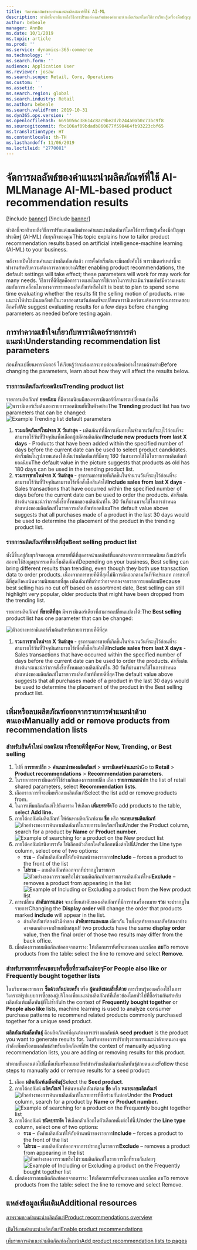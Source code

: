 ```yaml
---
title: จัดการผลลัพธ์ของคำแนะนำผลิตภัณฑ์ที่ใช้ AI-ML
description: หัวข้อนี้จะอธิบายถึงวิธีการปรับแต่งผลลัพธ์ของคำแนะนำผลิตภัณฑ์โดยใช้การเรียนรู้เครื่องมือปัญญาประดิษฐ์ (AI-ML) กับธุรกิจของคุณ
author: bebeale
manager: AnnBe
ms.date: 10/1/2019
ms.topic: article
ms.prod: ''
ms.service: dynamics-365-commerce
ms.technology: ''
ms.search.form: ''
audience: Application User
ms.reviewer: josaw
ms.search.scope: Retail, Core, Operations
ms.custom: ''
ms.assetid: ''
ms.search.region: global
ms.search.industry: Retail
ms.author: bebeale
ms.search.validFrom: 2019-10-31
ms.dyn365.ops.version: ''
ms.openlocfilehash: 669b056c38614c8ac9be2d7b244a0ab0c73bc9f8
ms.sourcegitcommit: fbc106af09bdadb860677f590464fb93223cbf65
ms.translationtype: HT
ms.contentlocale: th-TH
ms.lasthandoff: 11/06/2019
ms.locfileid: "2770081"
---
```

# <a name="manage-ai-ml-based-product-recommendation-results"></a><span data-ttu-id="0065d-103">จัดการผลลัพธ์ของคำแนะนำผลิตภัณฑ์ที่ใช้ AI-ML</span><span class="sxs-lookup"><span data-stu-id="0065d-103">Manage AI-ML-based product recommendation results</span></span>

[!include [banner](includes/preview-banner.md)]
[!include [banner](includes/banner.md)]

<span data-ttu-id="0065d-104">หัวข้อนี้จะอธิบายถึงวิธีการปรับแต่งผลลัพธ์ของคำแนะนำผลิตภัณฑ์โดยใช้การเรียนรู้เครื่องมือปัญญาประดิษฐ์ (AI-ML) กับธุรกิจของคุณ</span><span class="sxs-lookup"><span data-stu-id="0065d-104">This topic explains how to tailor product recommendation results based on artificial intelligence-machine learning (AI-ML) to your business.</span></span> 

<span data-ttu-id="0065d-105">หลังจากเปิดใช้งานคำแนะนำผลิตภัณฑ์แล้ว การตั้งค่าเริ่มต้นจะมีผลบังคับใช้ พารามิเตอร์เหล่านี้จะทำงานสำหรับความต้องการหลายอย่าง</span><span class="sxs-lookup"><span data-stu-id="0065d-105">After enabling product recommendations, the default settings will take effect; these parameters will work for may work for many needs.</span></span> <span data-ttu-id="0065d-106">วิธีการที่ดีที่สุดคือการวางแผนในการใช้เวลาในการประเมินว่าผลลัพธ์มีความเหมาะสมกับการเคลื่อนไหวทางการขายของผลิตภัณฑ์หรือไม่</span><span class="sxs-lookup"><span data-stu-id="0065d-106">It is best to plan to spend some time evaluating whether the results fit the selling motion of products.</span></span> <span data-ttu-id="0065d-107">เราขอแนะนำให้ประเมินผลลัพธ์เป็นเวลาสองสามวันก่อนที่จะเปลี่ยนพารามิเตอร์ตามต้องการก่อนการทดสอบอีกครั้ง</span><span class="sxs-lookup"><span data-stu-id="0065d-107">We suggest evaluating results for a few days before changing parameters as needed before testing again.</span></span> 

## <a name="understanding-recommendation-list-parameters"></a><span data-ttu-id="0065d-108">การทำความเข้าใจเกี่ยวกับพารามิเตอร์รายการคำแนะนำ</span><span class="sxs-lookup"><span data-stu-id="0065d-108">Understanding recommendation list parameters</span></span>

<span data-ttu-id="0065d-109">ก่อนที่จะเปลี่ยนพารามิเตอร์ ให้เรียนรู้ว่าจะส่งผลกระทบต่อผลลัพธ์อย่างไรตามด้านล่าง</span><span class="sxs-lookup"><span data-stu-id="0065d-109">Before changing the parameters, learn about how they will affect the results below.</span></span>

### <a name="trending-product-list"></a><span data-ttu-id="0065d-110">รายการผลิตภัณฑ์ยอดนิยม</span><span class="sxs-lookup"><span data-stu-id="0065d-110">Trending product list</span></span>

<span data-ttu-id="0065d-111">รายการผลิตภัณฑ์ **ยอดนิยม** ที่มีความนิยมมีสองพารามิเตอร์ที่สามารถเปลี่ยนแปลงได้ ![พารามิเตอร์เริ่มต้นของรายการยอดนิยมที่เป็นตัวอย่าง](./media/exampletrendingparameters.png)</span><span class="sxs-lookup"><span data-stu-id="0065d-111">The **Trending** product list has two parameters that can be changed: ![Example Trending list default parameters](./media/exampletrendingparameters.png)</span></span>
1. <span data-ttu-id="0065d-112">**รวมผลิตภัณฑ์ใหม่จาก X วันล่าสุด** - ผลิตภัณฑ์ที่มีการเพิ่มภายในจำนวนวันที่ระบุไว้ก่อนที่จะสามารถใช้วันที่ปัจจุบันเพื่อเลือกผู้สมัครผลิตภัณฑ์</span><span class="sxs-lookup"><span data-stu-id="0065d-112">**Include new products from last X days** - Products that have been added within the specified number of days before the current date can be used to select product candidates.</span></span> <span data-ttu-id="0065d-113">ค่าเริ่มต้นในรูปภาพแสดงให้เห็นว่าผลิตภัณฑ์ที่มีอายุ 180 วันสามารถใช้ได้ในรายการผลิตภัณฑ์ยอดนิยม</span><span class="sxs-lookup"><span data-stu-id="0065d-113">The default value in the picture suggests that products as old has 180 days can be used in the trending product list.</span></span>
1. <span data-ttu-id="0065d-114">**รวมการขายใหม่จาก X วันล่าสุด** - ธุรกรรมการขายที่เกิดขึ้นในจำนวนวันที่ระบุไว้ก่อนที่จะสามารถใช้วันที่ปัจจุบันสามารถใช้เพื่อสั่งซื้อสินค้าได้</span><span class="sxs-lookup"><span data-stu-id="0065d-114">**Include sales from last X days** - Sales transactions that have occurred within the specified number of days before the current date can be used to order the products.</span></span> <span data-ttu-id="0065d-115">ค่าเริ่มต้นข้างต้นจะแนะนำว่าการสั่งซื้อทั้งหมดของผลิตภัณฑ์ใน 30 วันที่ผ่านมาจะใช้ในการกำหนดตำแหน่งของผลิตภัณฑ์ในรายการผลิตภัณฑ์ยอดนิยม</span><span class="sxs-lookup"><span data-stu-id="0065d-115">The default value above suggests that all purchases made of a product in the last 30 days would be used to determine the placement of the product in the trending product list.</span></span> 

### <a name="best-selling-product-list"></a><span data-ttu-id="0065d-116">รายการผลิตภัณฑ์ที่ขายดีที่สุด</span><span class="sxs-lookup"><span data-stu-id="0065d-116">Best selling product list</span></span>

<span data-ttu-id="0065d-117">ทั้งนี้ขึ้นอยู่กับธุรกิจของคุณ การขายที่ดีที่สุดอาจนำผลลัพธ์ที่แตกต่างจากรายการยอดนิยม ถึงแม้ว่าทั้งสองจะใช้ข้อมูลธุรกรรมเพื่อสั่งผลิตภัณฑ์</span><span class="sxs-lookup"><span data-stu-id="0065d-117">Depending on your business, Best selling can bring different results than trending, even though they both use transaction data to order products.</span></span> <span data-ttu-id="0065d-118">เนื่องจากการขายที่ดีที่สุดไม่มีการตัดออกตามวันที่จัดประเภท การขายที่ดีที่สุดยังคงเน้นความนิยมมากที่สุด ผลิตภัณฑ์ที่เก่ากว่าอาจตกลงจากรายการยอดนิยม</span><span class="sxs-lookup"><span data-stu-id="0065d-118">Because best selling has no cut off based on assortment date, Best selling can still highlight very popular, older products that might have been dropped from the trending list.</span></span> 

<span data-ttu-id="0065d-119">รายการผลิตภัณฑ์ **ที่ขายดีที่สุด** มีพารามิเตอร์เดียวที่สามารถเปลี่ยนแปลงได้:</span><span class="sxs-lookup"><span data-stu-id="0065d-119">The **Best selling** product list has one parameter that can be changed:</span></span>

![ตัวอย่างพารามิเตอร์เริ่มต้นสำหรับรายการขายที่ดีที่สุด](./media/examplebestsellingparameters.PNG)
1. <span data-ttu-id="0065d-121">**รวมการขายใหม่จาก X วันล่าสุด** - ธุรกรรมการขายที่เกิดขึ้นในจำนวนวันที่ระบุไว้ก่อนที่จะสามารถใช้วันที่ปัจจุบันสามารถใช้เพื่อสั่งซื้อสินค้าได้</span><span class="sxs-lookup"><span data-stu-id="0065d-121">**Include sales from last X days** - Sales transactions that have occurred within the specified number of days before the current date can be used to order the products.</span></span> <span data-ttu-id="0065d-122">ค่าเริ่มต้นข้างต้นจะแนะนำว่าการสั่งซื้อทั้งหมดของผลิตภัณฑ์ใน 30 วันที่ผ่านมาจะใช้ในการกำหนดตำแหน่งของผลิตภัณฑ์ในรายการผลิตภัณฑ์ที่ขายดีที่สุด</span><span class="sxs-lookup"><span data-stu-id="0065d-122">The default value above suggests that all purchases made of a product in the last 30 days would be used to determine the placement of the product in the Best selling product list.</span></span> 

## <a name="manually-add-or-remove-products-from-recommendation-lists"></a><span data-ttu-id="0065d-123">เพิ่มหรือลบผลิตภัณฑ์ออกจากรายการคำแนะนำด้วยตนเอง</span><span class="sxs-lookup"><span data-stu-id="0065d-123">Manually add or remove products from recommendation lists</span></span>

### <a name="for-new-trending-or-best-selling"></a><span data-ttu-id="0065d-124">สำหรับสินค้าใหม่ ยอดนิยม หรือขายดีที่สุด</span><span class="sxs-lookup"><span data-stu-id="0065d-124">For New, Trending, or Best selling</span></span>

1.  <span data-ttu-id="0065d-125">ไปที่ **การขายปลีก** > **คำแนะนำของผลิตภัณฑ์** > **พารามิเตอร์คำแนะนำ**</span><span class="sxs-lookup"><span data-stu-id="0065d-125">Go to **Retail** > **Product recommendations** > **Recommendation parameters**.</span></span>
1.  <span data-ttu-id="0065d-126">ในรายการพารามิเตอร์ที่ใช้ร่วมกันของการขายปลีก เลือก **รายการแนะนำ**</span><span class="sxs-lookup"><span data-stu-id="0065d-126">In the list of retail shared parameters, select **Recommendation lists**.</span></span>
1.  <span data-ttu-id="0065d-127">เลือกรายการที่จะเพิ่มหรือลบผลิตภัณฑ์</span><span class="sxs-lookup"><span data-stu-id="0065d-127">Select the list add or remove products from.</span></span>
1.  <span data-ttu-id="0065d-128">ในการเพิ่มผลิตภัณฑ์ไปยังตาราง ให้เลือก **เพิ่มบรรทัด**</span><span class="sxs-lookup"><span data-stu-id="0065d-128">To add products to the table, select **Add line.**</span></span> 
1.  <span data-ttu-id="0065d-129">ภายใต้คอลัมน์ผลิตภัณฑ์ ให้ค้นหาผลิตภัณฑ์ตาม **ชื่อ** หรือ **หมายเลขผลิตภัณฑ์** 
![ตัวอย่างของการค้นหาผลิตภัณฑ์ในรายการผลิตภัณฑ์ใหม่](./media/examplenewlistconfiguration1.png)</span><span class="sxs-lookup"><span data-stu-id="0065d-129">Under the Product column, search for a product by **Name** or **Product number.**
![Example of searching for a product on the New product list](./media/examplenewlistconfiguration1.png)</span></span>
1.  <span data-ttu-id="0065d-130">ภายใต้คอลัมน์ชนิดบรรทัด ให้เลือกตัวเลือกใดตัวเลือกหนึ่งต่อไปนี้</span><span class="sxs-lookup"><span data-stu-id="0065d-130">Under the Line type column, select one of two options:</span></span>
    -   <span data-ttu-id="0065d-131">**รวม** – บังคับผลิตภัณฑ์ให้กับด้านหน้าของรายการ</span><span class="sxs-lookup"><span data-stu-id="0065d-131">**Include** – forces a product to the front of the list</span></span>
    -   <span data-ttu-id="0065d-132">**ไม่รวม** – ลบผลิตภัณฑ์ออกจากที่ปรากฏในรายการ ![ตัวอย่างของการรวมหรือไม่รวมผลิตภัณฑ์จากรายการผลิตภัณฑ์ใหม่](./media/examplenewlistconfiguration2.png)</span><span class="sxs-lookup"><span data-stu-id="0065d-132">**Exclude** – removes a product from appearing in the list ![Example of Including or Excluding a product from the New product list](./media/examplenewlistconfiguration2.png)</span></span>
1.  <span data-ttu-id="0065d-133">การเปลี่ยน **ลำดับการแสดง** จะเปลี่ยนลำดับของผลิตภัณฑ์ที่มีการทำเครื่องหมาย **รวม** จะปรากฏในรายการ</span><span class="sxs-lookup"><span data-stu-id="0065d-133">Changing the **Display order** will change the order that products marked **include** will appear in the list.</span></span>
    - <span data-ttu-id="0065d-134">ถ้าผลิตภัณฑ์สองตัวมีค่าของ **ลำดับการแสดงผล** เดียวกัน ใบสั่งสุดท้ายของผลลัพธ์สองอย่างอาจแตกต่างจากฝ่ายสนับสนุน</span><span class="sxs-lookup"><span data-stu-id="0065d-134">If two products have the same **display order** value, then the final order of those two results may differ from the back office.</span></span>
1.  <span data-ttu-id="0065d-135">เมื่อต้องการลบผลิตภัณฑ์ออกจากตาราง: ให้เลือกบรรทัดที่จะลบออก และเลือก **ลบ**</span><span class="sxs-lookup"><span data-stu-id="0065d-135">To remove products from the table: select the line to remove and select **Remove**.</span></span>


### <a name="for-people-also-like-or-frequently-bought-together-lists"></a><span data-ttu-id="0065d-136">สำหรับรายการที่คนชอบหรือซื้อที่รวมกันบ่อยๆ</span><span class="sxs-lookup"><span data-stu-id="0065d-136">For People also like or Frequently bought together lists</span></span>

<span data-ttu-id="0065d-137">ในบริบทของรายการ **ซื้อด้วยกันบ่อยครั้ง** หรือ **ผู้คนยังชอบสิ่งนี้ด้วย** การเรียนรู้ของเครื่องใช้ในการวิเคราะห์รูปแบบการซื้อของผู้บริโภคเพื่อแนะนำผลิตภัณฑ์ที่เกี่ยวข้องโดยทั่วไปที่ซื้อร่วมกันสำหรับผลิตภัณฑ์เมล็ดพันธุ์ที่ไม่ซ้ำกัน</span><span class="sxs-lookup"><span data-stu-id="0065d-137">In the context of **Frequently bought together** or **People also like** lists, machine learning is used to analyze consumer purchase patterns to recommend related products commonly purchased together for a unique seed product.</span></span> 
 
<span data-ttu-id="0065d-138">**ผลิตภัณฑ์เมล็ดพันธุ์** คือผลิตภัณฑ์ที่คุณต้องการสร้างผลลัพธ์</span><span class="sxs-lookup"><span data-stu-id="0065d-138">A **seed product** is the product you want to generate results for.</span></span> <span data-ttu-id="0065d-139">ในบริบทของการปรับปรุงรายการแนะนำด้วยตนเอง คุณกำลังเพิ่มหรือลบผลลัพธ์สำหรับผลิตภัณฑ์นี้</span><span class="sxs-lookup"><span data-stu-id="0065d-139">In the context of manually adjusting recommendation lists, you are adding or removing results for this product.</span></span> 

<span data-ttu-id="0065d-140">ทำตามขั้นตอนต่อไปนี้เพื่อเพิ่มหรือลบผลลัพธ์สำหรับผลิตภัณฑ์เมล็ดพันธุ์ด้วยตนเอง:</span><span class="sxs-lookup"><span data-stu-id="0065d-140">Follow these steps to manually add or remove results for a seed product:</span></span>
1.  <span data-ttu-id="0065d-141">เลือก **ผลิตภัณฑ์เมล็ดพันธุ์**</span><span class="sxs-lookup"><span data-stu-id="0065d-141">Select the **Seed product**.</span></span> 
1.  <span data-ttu-id="0065d-142">ภายใต้คอลัมน์ **ผลิตภัณฑ์** ให้ค้นหาผลิตภัณฑ์ตาม **ชื่อ** หรือ **หมายเลขผลิตภัณฑ์**
![ตัวอย่างของการค้นหาผลิตภัณฑ์ในรายการที่ซื้อร่วมกันบ่อย](./media/exampleFBTlistconfiguration1.png)</span><span class="sxs-lookup"><span data-stu-id="0065d-142">Under the **Product** column, search for a product by **Name** or **Product number.**
![Example of searching for a product on the Frequently bought together list](./media/exampleFBTlistconfiguration1.png)</span></span>
1. <span data-ttu-id="0065d-143">ภายใต้คอลัมน์ **ชนิดบรรทัด** ให้เลือกตัวเลือกใดตัวเลือกหนึ่งต่อไปนี้:</span><span class="sxs-lookup"><span data-stu-id="0065d-143">Under the **Line type** column, select one of two options:</span></span>
    - <span data-ttu-id="0065d-144">**รวม** – บังคับผลิตภัณฑ์ให้กับด้านหน้าของรายการ</span><span class="sxs-lookup"><span data-stu-id="0065d-144">**Include** – forces a product to the front of the list</span></span>
    - <span data-ttu-id="0065d-145">**ไม่รวม** – ลบผลิตภัณฑ์ออกจากการปรากฏในรายการ</span><span class="sxs-lookup"><span data-stu-id="0065d-145">**Exclude** – removes a product from appearing in the list</span></span>     
<span data-ttu-id="0065d-146">![ตัวอย่างของการรวมหรือไม่รวมผลิตภัณฑ์ในรายการซื้อที่รวมกันบ่อยๆ](./media/exampleFBTlistconfiguration2.png)</span><span class="sxs-lookup"><span data-stu-id="0065d-146">![Example of Including or Excluding a product on the Frequently bought together list](./media/exampleFBTlistconfiguration2.png)</span></span>
1.  <span data-ttu-id="0065d-147">เมื่อต้องการลบผลิตภัณฑ์ออกจากตาราง: ให้เลือกบรรทัดที่จะลบออก และเลือก ลบ</span><span class="sxs-lookup"><span data-stu-id="0065d-147">To remove products from the table: select the line to remove and select Remove.</span></span>


## <a name="additional-resources"></a><span data-ttu-id="0065d-148">แหล่งข้อมูลเพิ่มเติม</span><span class="sxs-lookup"><span data-stu-id="0065d-148">Additional resources</span></span>

[<span data-ttu-id="0065d-149">ภาพรวมของคำแนะนำผลิตภัณฑ์</span><span class="sxs-lookup"><span data-stu-id="0065d-149">Product recommendations overview</span></span>](product-recommendations.md)

[<span data-ttu-id="0065d-150">เปิดใช้งานคำแนะนำผลิตภัณฑ์</span><span class="sxs-lookup"><span data-stu-id="0065d-150">Enable product recommendations</span></span>](enable-product-recommendations.md)

[<span data-ttu-id="0065d-151">เพิ่มรายการคำแนะนำผลิตภัณฑ์ลงในหน้า</span><span class="sxs-lookup"><span data-stu-id="0065d-151">Add product recommendation lists to pages</span></span>](add-reco-list-to-page.md)
